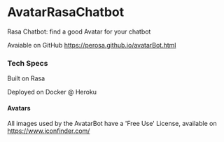 # AvatarRasaChatbot
Rasa Chatbot: find a good Avatar for your chatbot

Avaiable on GitHub https://perosa.github.io/avatarBot.html 

### Tech Specs

Built on Rasa 

Deployed on Docker @ Heroku

#### Avatars

All images used by the AvatarBot have a 'Free Use' License, available on https://www.iconfinder.com/


 






